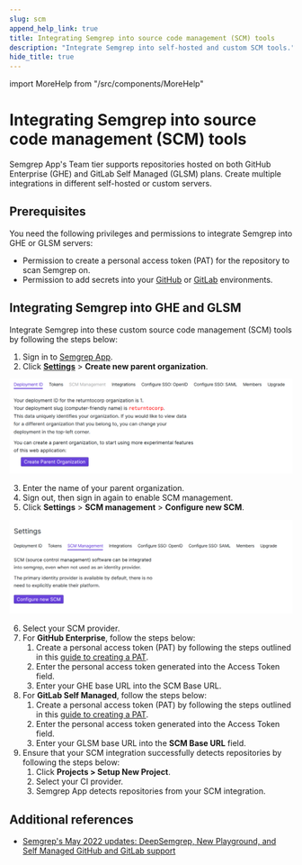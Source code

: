 ```yaml
---
slug: scm 
append_help_link: true
title: Integrating Semgrep into source code management (SCM) tools
description: "Integrate Semgrep into self-hosted and custom SCM tools."
hide_title: true
---
```


import MoreHelp from "/src/components/MoreHelp"

# Integrating Semgrep into source code management (SCM) tools

Semgrep App's Team tier supports repositories hosted on both GitHub Enterprise (GHE) and GitLab Self Managed (GLSM) plans. Create multiple integrations in different self-hosted or custom servers.

## Prerequisites

You need the following privileges and permissions to integrate Semgrep into GHE or GLSM servers:

* Permission to create a personal access token (PAT) for the repository to scan Semgrep on.
* Permission to add secrets into your [GitHub](https://docs.github.com/en/actions/security-guides/encrypted-secrets) or [GitLab](https://docs.gitlab.com/ee/ci/secrets/) environments.

## Integrating Semgrep into GHE and GLSM

Integrate Semgrep into these custom source code management (SCM) tools by following the steps below:

1. Sign in to [Semgrep App](https://semgrep.dev/login).
2. Click **[Settings](https://semgrep.dev/orgs/-/settings)** > **Create new parent organization**.

<div class = "bordered">

![Screenshot of settings for parent organization](../img/app-parent-org.png "Screenshot of settings for parent organization")

</div>

3. Enter the name of your parent organization.
4. Sign out, then sign in again to enable SCM management.
5. Click **Settings** > **SCM management** > **Configure new SCM**.

<div class = "bordered">

![Screenshot of SCM configuration tab](../img/app-scm.png)

</div>

6. Select your SCM provider.
7. For **GitHub Enterprise**, follow the steps below:
    1. Create a personal access token (PAT) by following the steps outlined in this [guide to creating a PAT](https://docs.github.com/en/enterprise-server@3.1/authentication/keeping-your-account-and-data-secure/creating-a-personal-access-token).
    2. Enter the personal access token generated into the Access Token field.
    3. Enter your GHE base URL into the SCM Base URL.
8. For **GitLab Self Managed**, follow the steps below:
    1. Create a personal access token (PAT) by following the steps outlined in this [guide to creating a PAT](https://docs.gitlab.com/ee/user/profile/personal_access_tokens.html).
    2. Enter the personal access token generated into the Access Token field.
    3. Enter your GLSM base URL into the **SCM Base URL** field.
9. Ensure that your SCM integration successfully detects repositories by following the steps below:
    1. Click **Projects > Setup New Project**.
    2. Select your CI provider.
    3. Semgrep App detects repositories from your SCM integration.

## Additional references
* [Semgrep's May 2022 updates: DeepSemgrep, New Playground, and Self Managed GitHub and GitLab support](https://r2c.dev/blog/2022/semgreps-may-2022-updates/)


<MoreHelp />
